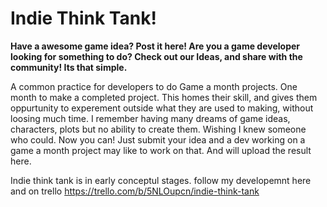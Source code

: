 # Indie Think Tank!

____Have a awesome game idea? Post it here!
Are you a game developer looking for something to do? Check out our Ideas, and share with the community!
Its that simple.____

A common practice for developers to do Game a month projects. One month to make a completed project. This homes their skill, and gives them oppurtunity to experement outside what they are used to making, without loosing much time.
I remember having many dreams of game ideas, characters, plots but no ability to create them. Wishing I knew someone who could. Now you can!
Just submit your idea and a dev working on a game a month project may like to work on that. And will upload the result here.


Indie think tank is in early conceptul stages. follow my developemnt here and on trello  https://trello.com/b/5NLOupcn/indie-think-tank
